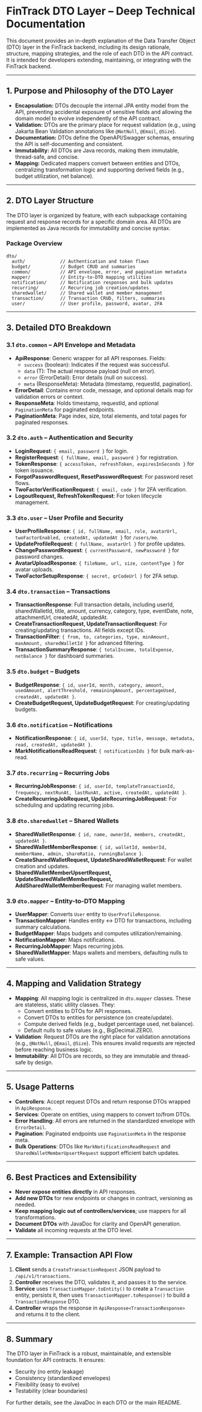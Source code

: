 # FinTrack DTO Layer – Deep Technical Documentation

This document provides an in-depth explanation of the Data Transfer Object (DTO) layer in the FinTrack backend, including its design rationale, structure, mapping strategies, and the role of each DTO in the API contract. It is intended for developers extending, maintaining, or integrating with the FinTrack backend.

---

## 1. Purpose and Philosophy of the DTO Layer

- **Encapsulation:** DTOs decouple the internal JPA entity model from the API, preventing accidental exposure of sensitive fields and allowing the domain model to evolve independently of the API contract.
- **Validation:** DTOs are the primary place for request validation (e.g., using Jakarta Bean Validation annotations like `@NotNull`, `@Email`, `@Size`).
- **Documentation:** DTOs define the OpenAPI/Swagger schemas, ensuring the API is self-documenting and consistent.
- **Immutability:** All DTOs are Java records, making them immutable, thread-safe, and concise.
- **Mapping:** Dedicated mappers convert between entities and DTOs, centralizing transformation logic and supporting derived fields (e.g., budget utilization, net balance).

---

## 2. DTO Layer Structure

The DTO layer is organized by feature, with each subpackage containing request and response records for a specific domain area. All DTOs are implemented as Java records for immutability and concise syntax.

### Package Overview

```
dto/
  auth/             // Authentication and token flows
  budget/           // Budget CRUD and summaries
  common/           // API envelope, error, and pagination metadata
  mapper/           // Entity-to-DTO mapping utilities
  notification/     // Notification responses and bulk updates
  recurring/        // Recurring job creation/updates
  sharedwallet/     // Shared wallet and member management
  transaction/      // Transaction CRUD, filters, summaries
  user/             // User profile, password, avatar, 2FA
```

---

## 3. Detailed DTO Breakdown

### 3.1 `dto.common` – API Envelope and Metadata
- **ApiResponse<T>**: Generic wrapper for all API responses. Fields:
  - `success` (boolean): Indicates if the request was successful.
  - `data` (T): The actual response payload (null on error).
  - `error` (ErrorDetail): Error details (null on success).
  - `meta` (ResponseMeta): Metadata (timestamp, requestId, pagination).
- **ErrorDetail**: Contains error code, message, and optional details map for validation errors or context.
- **ResponseMeta**: Holds timestamp, requestId, and optional `PaginationMeta` for paginated endpoints.
- **PaginationMeta**: Page index, size, total elements, and total pages for paginated responses.

### 3.2 `dto.auth` – Authentication and Security
- **LoginRequest**: `{ email, password }` for login.
- **RegisterRequest**: `{ fullName, email, password }` for registration.
- **TokenResponse**: `{ accessToken, refreshToken, expiresInSeconds }` for token issuance.
- **ForgotPasswordRequest, ResetPasswordRequest**: For password reset flows.
- **TwoFactorVerificationRequest**: `{ email, code }` for 2FA verification.
- **LogoutRequest, RefreshTokenRequest**: For token lifecycle management.

### 3.3 `dto.user` – User Profile and Security
- **UserProfileResponse**: `{ id, fullName, email, role, avatarUrl, twoFactorEnabled, createdAt, updatedAt }` for `/users/me`.
- **UpdateProfileRequest**: `{ fullName, avatarUrl }` for profile updates.
- **ChangePasswordRequest**: `{ currentPassword, newPassword }` for password changes.
- **AvatarUploadResponse**: `{ fileName, url, size, contentType }` for avatar uploads.
- **TwoFactorSetupResponse**: `{ secret, qrCodeUrl }` for 2FA setup.

### 3.4 `dto.transaction` – Transactions
- **TransactionResponse**: Full transaction details, including userId, sharedWalletId, title, amount, currency, category, type, eventDate, note, attachmentUrl, createdAt, updatedAt.
- **CreateTransactionRequest, UpdateTransactionRequest**: For creating/updating transactions. All fields except IDs.
- **TransactionFilter**: `{ from, to, categories, type, minAmount, maxAmount, sharedWalletId }` for advanced filtering.
- **TransactionSummaryResponse**: `{ totalIncome, totalExpense, netBalance }` for dashboard summaries.

### 3.5 `dto.budget` – Budgets
- **BudgetResponse**: `{ id, userId, month, category, amount, usedAmount, alertThreshold, remainingAmount, percentageUsed, createdAt, updatedAt }`.
- **CreateBudgetRequest, UpdateBudgetRequest**: For creating/updating budgets.

### 3.6 `dto.notification` – Notifications
- **NotificationResponse**: `{ id, userId, type, title, message, metadata, read, createdAt, updatedAt }`.
- **MarkNotificationsReadRequest**: `{ notificationIds }` for bulk mark-as-read.

### 3.7 `dto.recurring` – Recurring Jobs
- **RecurringJobResponse**: `{ id, userId, templateTransactionId, frequency, nextRunAt, lastRunAt, active, createdAt, updatedAt }`.
- **CreateRecurringJobRequest, UpdateRecurringJobRequest**: For scheduling and updating recurring jobs.

### 3.8 `dto.sharedwallet` – Shared Wallets
- **SharedWalletResponse**: `{ id, name, ownerId, members, createdAt, updatedAt }`.
- **SharedWalletMemberResponse**: `{ id, walletId, memberId, memberName, admin, shareRatio, runningBalance }`.
- **CreateSharedWalletRequest, UpdateSharedWalletRequest**: For wallet creation and updates.
- **SharedWalletMemberUpsertRequest, UpdateSharedWalletMemberRequest, AddSharedWalletMemberRequest**: For managing wallet members.

### 3.9 `dto.mapper` – Entity-to-DTO Mapping
- **UserMapper**: Converts `User` entity to `UserProfileResponse`.
- **TransactionMapper**: Handles entity <-> DTO for transactions, including summary calculations.
- **BudgetMapper**: Maps budgets and computes utilization/remaining.
- **NotificationMapper**: Maps notifications.
- **RecurringJobMapper**: Maps recurring jobs.
- **SharedWalletMapper**: Maps wallets and members, defaulting nulls to safe values.

---

## 4. Mapping and Validation Strategy

- **Mapping**: All mapping logic is centralized in `dto.mapper` classes. These are stateless, static utility classes. They:
  - Convert entities to DTOs for API responses.
  - Convert DTOs to entities for persistence (on create/update).
  - Compute derived fields (e.g., budget percentage used, net balance).
  - Default nulls to safe values (e.g., BigDecimal.ZERO).
- **Validation**: Request DTOs are the right place for validation annotations (e.g., `@NotNull`, `@Email`, `@Size`). This ensures invalid requests are rejected before reaching business logic.
- **Immutability**: All DTOs are records, so they are immutable and thread-safe by design.

---

## 5. Usage Patterns

- **Controllers**: Accept request DTOs and return response DTOs wrapped in `ApiResponse`.
- **Services**: Operate on entities, using mappers to convert to/from DTOs.
- **Error Handling**: All errors are returned in the standardized envelope with `ErrorDetail`.
- **Pagination**: Paginated endpoints use `PaginationMeta` in the response meta.
- **Bulk Operations**: DTOs like `MarkNotificationsReadRequest` and `SharedWalletMemberUpsertRequest` support efficient batch updates.

---

## 6. Best Practices and Extensibility

- **Never expose entities directly** in API responses.
- **Add new DTOs** for new endpoints or changes in contract, versioning as needed.
- **Keep mapping logic out of controllers/services**; use mappers for all transformations.
- **Document DTOs** with JavaDoc for clarity and OpenAPI generation.
- **Validate** all incoming requests at the DTO level.

---

## 7. Example: Transaction API Flow

1. **Client** sends a `CreateTransactionRequest` JSON payload to `/api/v1/transactions`.
2. **Controller** receives the DTO, validates it, and passes it to the service.
3. **Service** uses `TransactionMapper.toEntity()` to create a `Transaction` entity, persists it, then uses `TransactionMapper.toResponse()` to build a `TransactionResponse` DTO.
4. **Controller** wraps the response in `ApiResponse<TransactionResponse>` and returns it to the client.

---

## 8. Summary

The DTO layer in FinTrack is a robust, maintainable, and extensible foundation for API contracts. It ensures:
- Security (no entity leakage)
- Consistency (standardized envelopes)
- Flexibility (easy to evolve)
- Testability (clear boundaries)

For further details, see the JavaDoc in each DTO or the main README.
